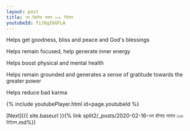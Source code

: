 ```yaml
---
layout: post
title: ওম বিরাটায় নামায ১০৮ টাইমস
youtubeId: fiJOgI6GFLA
---
```

 
 
Helps get goodness, bliss and peace and God's blessings
 
Helps remain focused, help generate inner energy 
 
Helps boost physical and mental health 
 
Helps remain grounded and generates a sense of gratitude towards the greater power 
 
Helps reduce bad karma
 
 
 
 


{% include youtubePlayer.html id=page.youtubeId %}
 
[Next]({{ site.baseurl }}{% link  split2/_posts/2020-02-16-ওম হাঁসায় নামায ১০৮ টাইমস.md%})
 
